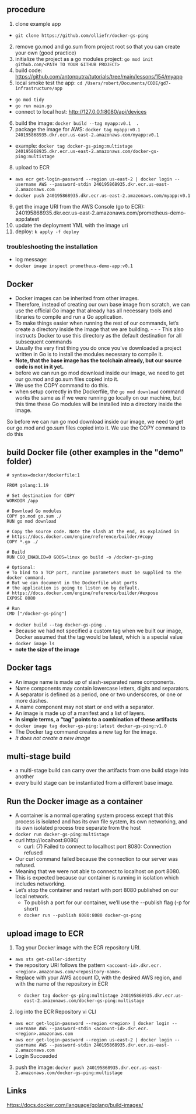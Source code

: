 <a name="procedure"></a>
## procedure
1. clone example app
  +  `git clone https://github.com/olliefr/docker-gs-ping`
2. remove go.mod and go.sum from project root so that you can create your own (good practice)
3. initialize the project as a go modules project:  `go mod init github.com/<PATH TO YOUR GITHUB PROJECT>`
4. build code: https://github.com/antonputra/tutorials/tree/main/lessons/154/myapp
5. local smoke test the app: `cd /Users/robert/Documents/CODE/gd7-infrastructure/app`
  + `go mod tidy`
  + `go run main.go`
  + connect to local host: http://127.0.0.1:8080/api/devices
6. build the image: `docker build --tag myapp:v0.1  .`
7. package the image for AWS: `docker tag myapp:v0.1 240195868935.dkr.ecr.us-east-2.amazonaws.com/myapp:v0.1`
  + example:  `docker tag docker-gs-ping:multistage 240195868935.dkr.ecr.us-east-2.amazonaws.com/docker-gs-ping:multistage`
8. upload to ECR
  + `aws ecr get-login-password --region us-east-2 | docker login --username AWS --password-stdin 240195868935.dkr.ecr.us-east-2.amazonaws.com`
  + `docker push 240195868935.dkr.ecr.us-east-2.amazonaws.com/myapp:v0.1`
9. get the image URI from the AWS Console (go to ECR):  240195868935.dkr.ecr.us-east-2.amazonaws.com/prometheus-demo-app:latest
10. update the deployment YML with the image uri
11. deploy:  `k apply -f deploy`
### troubleshooting the installation
- log message: 
- `docker image inspect prometheus-demo-app:v0.1`
## Docker
- Docker images can be inherited from other images. 
- Therefore, instead of creating our own base image from scratch, we can use the official Go image that already has all necessary tools and libraries to compile and run a Go application.
- To make things easier when running the rest of our commands, let’s create a directory inside the image that we are building. - - - This also instructs Docker to use this directory as the default destination for all subsequent commands
- Usually the very first thing you do once you’ve downloaded a project written in Go is to install the modules necessary to compile it. 
- **Note, that the base image has the toolchain already, but our source code is not in it yet.**
- before we can run go mod download inside our image, we need to get our go.mod and go.sum files copied into it. 
- We use the COPY command to do this.
- when setup correctly in the Dockerfile, the `go mod download` command works the same as if we were running go locally on our machine, but this time these Go modules will be installed into a directory inside the image.

So before we can run go mod download inside our image, we need to get our go.mod and go.sum files copied into it. We use the COPY command to do this
## build Docker file (other examples in the "demo" folder)
```
# syntax=docker/dockerfile:1

FROM golang:1.19

# Set destination for COPY
WORKDIR /app

# Download Go modules
COPY go.mod go.sum ./
RUN go mod download

# Copy the source code. Note the slash at the end, as explained in
# https://docs.docker.com/engine/reference/builder/#copy
COPY *.go ./

# Build
RUN CGO_ENABLED=0 GOOS=linux go build -o /docker-gs-ping

# Optional:
# To bind to a TCP port, runtime parameters must be supplied to the docker command.
# But we can document in the Dockerfile what ports
# the application is going to listen on by default.
# https://docs.docker.com/engine/reference/builder/#expose
EXPOSE 8080

# Run
CMD ["/docker-gs-ping"]
```
- `docker build --tag docker-gs-ping .`
- Because we had not specified a custom tag when we built our image, Docker assumed that the tag would be latest, which is a special value
- `docker image ls`
- **note the size of the image**

## Docker tags
- An image name is made up of slash-separated name components. 
- Name components may contain lowercase letters, digits and separators. 
- A separator is defined as a period, one or two underscores, or one or more dashes. 
- A name component may not start or end with a separator.
- An image is made up of a manifest and a list of layers. 
- **In simple terms, a “tag” points to a combination of these artifacts**
- `docker image tag docker-gs-ping:latest docker-gs-ping:v1.0`
- The Docker tag command creates a new tag for the image. 
- *It does not create a new image*

## multi-stage build
- a multi-stage build can carry over the artifacts from one build stage into another
- every build stage can be instantiated from a different base image.

## Run the Docker image as a container
- A container is a normal operating system process except that this process is isolated and has its own file system, its own networking, and its own isolated process tree separate from the host
- `docker run docker-gs-ping:multistage`
- curl http://localhost:8080/
  + curl: (7) Failed to connect to localhost port 8080: Connection refused
- Our curl command failed because the connection to our server was refused. 
- Meaning that we were not able to connect to localhost on port 8080. 
- This is expected because our container is running in isolation which includes networking. 
- Let’s stop the container and restart with port 8080 published on our local network.
  + To publish a port for our container, we’ll use the --publish flag (-p for short) 
  + `docker run --publish 8080:8080 docker-gs-ping`

## upload image to ECR
1. Tag your Docker image with the ECR repository URI. 
  + `aws sts get-caller-identity`
  + the repository URI follows the pattern `<account-id>.dkr.ecr.<region>.amazonaws.com/<repository-name>`. 
  + Replace <account-id> with your AWS account ID, <region> with the desired AWS region, and <repository-name> with the name of the repository in ECR
    + `docker tag docker-gs-ping:multistage 240195868935.dkr.ecr.us-east-2.amazonaws.com/docker-gs-ping:multistage`
2. log into the ECR Repository vi CLI
  + `aws ecr get-login-password --region <region> | docker login --username AWS --password-stdin <account-id>.dkr.ecr.<region>.amazonaws.com`
  + `aws ecr get-login-password --region us-east-2 | docker login --username AWS --password-stdin 240195868935.dkr.ecr.us-east-2.amazonaws.com`
  + Login Succeeded
3. push the image: `docker push 240195868935.dkr.ecr.us-east-2.amazonaws.com/docker-gs-ping:multistage`

## Links
https://docs.docker.com/language/golang/build-images/
